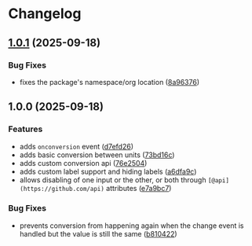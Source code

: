 # Changelog

## [1.0.1](https://github.com/wisefoxme/unit-converter-lwc/compare/v1.0.0...v1.0.1) (2025-09-18)


### Bug Fixes

* fixes the package's namespace/org location ([8a96376](https://github.com/wisefoxme/unit-converter-lwc/commit/8a96376aa0c9a6235749277e3847af8714d9f41b))

## 1.0.0 (2025-09-18)


### Features

* adds `onconversion` event ([d7efd26](https://github.com/wisefoxme/unit-converter-lwc/commit/d7efd26f0eb48dfe064b01e24a245510077ae692))
* adds basic conversion between units ([73bd16c](https://github.com/wisefoxme/unit-converter-lwc/commit/73bd16cdae340ab038d5ad9e7738593c8aaaa064))
* adds custom conversion api ([76e2504](https://github.com/wisefoxme/unit-converter-lwc/commit/76e2504948d305ad88f24b857b8cff6c5d254e33))
* adds custom label support and hiding labels ([a6dfa9c](https://github.com/wisefoxme/unit-converter-lwc/commit/a6dfa9c8c26e5683eeb7ab30cf8a7eeda7340bab))
* allows disabling of one input or the other, or both through `[@api](https://github.com/api)` attributes ([e7a9bc7](https://github.com/wisefoxme/unit-converter-lwc/commit/e7a9bc742758699b0f461a22a31a1afa1255a6ef))


### Bug Fixes

* prevents conversion from happening again when the change event is handled but the value is still the same ([b810422](https://github.com/wisefoxme/unit-converter-lwc/commit/b810422c402e476d48d111c584aacaff3c73223a))
